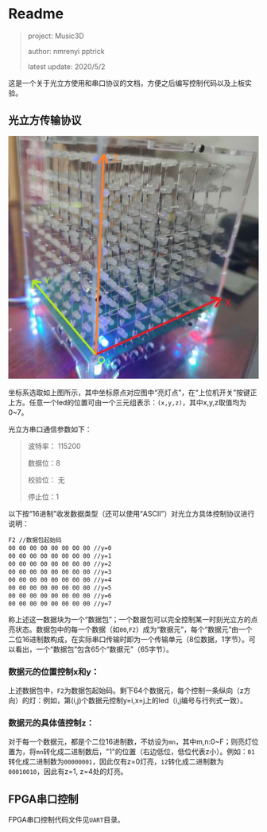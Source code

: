 # Readme

> project: Music3D
>
> author: nmrenyi   pptrick
>
> latest update: 2020/5/2

这是一个关于光立方使用和串口协议的文档，方便之后编写控制代码以及上板实验。

## 光立方传输协议

![](.\res\coor.jpg)

坐标系选取如上图所示，其中坐标原点对应图中“亮灯点”，在“上位机开关”按键正上方。任意一个led的位置可由一个三元组表示：`(x,y,z)`，其中x,y,z取值均为0~7。

光立方串口通信参数如下：

>波特率： 115200
>
>数据位：8
>
>校验位： 无
>
>停止位：1

以下按“16进制”收发数据类型（还可以使用“ASCII”）对光立方具体控制协议进行说明：

```
F2 //数据包起始码 
00 00 00 00 00 00 00 00 //y=0
00 00 00 00 00 00 00 00 //y=1
00 00 00 00 00 00 00 00 //y=2
00 00 00 00 00 00 00 00 //y=3
00 00 00 00 00 00 00 00 //y=4
00 00 00 00 00 00 00 00 //y=5
00 00 00 00 00 00 00 00 //y=6
00 00 00 00 00 00 00 00 //y=7
```

称上述这一数据块为一个“数据包”；一个数据包可以完全控制某一时刻光立方的点亮状态。数据包中的每一个数据（如`00`,`F2`）成为“数据元”，每个“数据元”由一个二位16进制数构成，在实际串口传输时即为一个传输单元（8位数据，1字节）。可以看出，一个“数据包”包含65个“数据元”（65字节）。

### 数据元的位置控制x和y：
上述数据包中，`F2`为数据包起始码。剩下64个数据元，每个控制一条纵向（z方向）的灯：例如，第(i,j)个数据元控制y=i,x=j上的led（i,j编号与行列式一致）。

### 数据元的具体值控制z：
对于每一个数据元，都是个二位16进制数，不妨设为`mn`，其中m,n:0~F；则亮灯位置为，将`mn`转化成二进制数后，"1"的位置（右边低位，低位代表z小）。例如：`01`转化成二进制数为`00000001`，因此仅有z=0灯亮，`12`转化成二进制数为`00010010`，因此有z=1, z=4处的灯亮。

## FPGA串口控制

FPGA串口控制代码文件见`UART`目录。